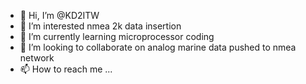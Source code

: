 - 👋 Hi, I’m @KD2ITW
- 👀 I’m interested nmea 2k data insertion 
- 🌱 I’m currently learning microprocessor coding 
- 💞️ I’m looking to collaborate on analog marine data pushed to nmea network 
- 📫 How to reach me ...

<!---
KD2ITW/KD2ITW is a ✨ special ✨ repository because its `README.md` (this file) appears on your GitHub profile.
You can click the Preview link to take a look at your changes.
--->
